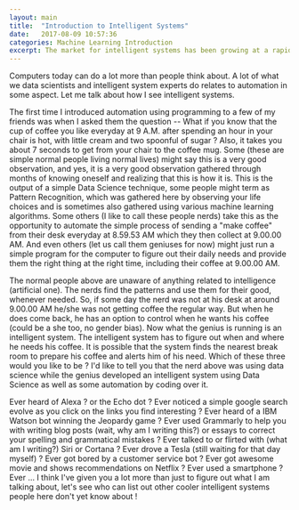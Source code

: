 ```yaml
---
layout: main
title:  "Introduction to Intelligent Systems"
date:   2017-08-09 10:57:36
categories: Machine Learning Introduction
excerpt: The market for intelligent systems has been growing at a rapid pace. Let us try to find out how it is so interesting.
---
```


Computers today can do a lot more than people think about. A lot of what we data scientists and intelligent system experts do relates to automation in some aspect. Let me talk about how I see intelligent systems.

The first time I introduced automation using programming to a few of my friends was when I asked them the question -- What if you know that the cup of coffee you like everyday at 9 A.M. after spending an hour in your chair is hot, with little cream and two spoonful of sugar ? Also, it takes you about 7 seconds to get from your chair to the coffee mug. Some (these are simple normal people living normal lives) might say this is a very good observation, and yes, it is a very good observation gathered through months of knowing oneself and realizing that this is how it is. This is the output of a simple Data Science technique, some people might term as Pattern Recognition, which was gathered here by observing your life choices and is sometimes also gathered using various machine learning algorithms. Some others (I like to call these people nerds) take this as the opportunity to automate the simple process of sending a "make coffee" from their desk everyday at 8.59.53 AM which they then collect at 9.00.00 AM. And even others (let us call them geniuses for now) might just run a simple program for the computer to figure out their daily needs and provide them the right thing at the right time, including their coffee at 9.00.00 AM.

The normal people above are unaware of anything related to intelligence (artificial one). The nerds find the patterns and use them for their good, whenever needed. So, if some day the nerd was not at his desk at around 9.00.00 AM he/she was not getting coffee the regular way. But when he does come back, he has an option to control when he wants his coffee (could be a she too, no gender bias). Now what the genius is running is an intelligent system. The intelligent system has to figure out when and where he needs his coffee. It is possible that the system finds the nearest break room to prepare his coffee and alerts him of his need. Which of these three would you like to be ? I'd like to tell you that the nerd above was using data science while the genius developed an intelligent system using Data Science as well as some automation by coding over it.

Ever heard of Alexa ? or the Echo dot ? Ever noticed a simple google search evolve as you click on the links you find interesting ? Ever heard of a IBM Watson bot winning the Jeopardy game ? Ever used Grammarly to help you with writing blog posts (wait, why am I writing this?) or essays to correct your spelling and grammatical mistakes ? Ever talked to or flirted with (what am I writing?) Siri or Cortana ? Ever drove a Tesla (still waiting for that day myself) ? Ever got bored by a customer service bot ? Ever got awesome movie and shows recommendations on Netflix ? Ever used a smartphone ? Ever ... I think I've given you a lot more than just to figure out what I am talking about, let's see who can list out other cooler intelligent systems people here don't yet know about !